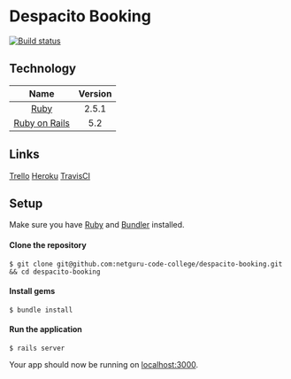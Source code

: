 # Despacito Booking
[![Build status](https://travis-ci.org/netguru-code-college/despacito-booking.png)](https://travis-ci.org/netguru-code-college/despacito-booking)

## Technology

| Name |  Version |
| :--: | :---: |
| [Ruby](https://www.ruby-lang.org) | 2.5.1 |
| [Ruby on Rails](http://www.rubyonrails.org/) | 5.2 |

## Links

[Trello](https://trello.com/b/nXRL4bGQ/team-despacito)
[Heroku](http://despacito-booking.herokuapp.com/)
[TravisCI](https://travis-ci.org/netguru-code-college/despacito-booking)

## Setup

Make sure you have [Ruby](https://www.ruby-lang.org) and [Bundler](http://bundler.io) installed.

#### Clone the repository

    $ git clone git@github.com:netguru-code-college/despacito-booking.git && cd despacito-booking

#### Install gems

    $ bundle install

#### Run the application

    $ rails server

Your app should now be running on [localhost:3000](http://localhost:3000).

